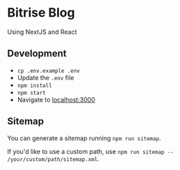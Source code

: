 # Bitrise Blog

Using NextJS and React

## Development

- `cp .env.example .env`
- Update the `.env` file
- `npm install`
- `npm start`
- Navigate to [localhost:3000](http://localhost:3000)

## Sitemap

You can generate a sitemap running `npm run sitemap`.

If you'd like to use a custom path, use `npm run sitemap -- /your/custom/path/sitemap.xml`.
